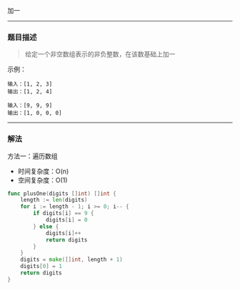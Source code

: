 加一

----

### 题目描述

> 给定一个非空数组表示的非负整数，在该数基础上加一

示例：

```shell
输入：[1, 2, 3]
输出：[1, 2, 4]
```

```shell
输入：[9, 9, 9]
输出：[1, 0, 0, 0]
```

----

### 解法

方法一：遍历数组

- 时间复杂度：O(n)
- 空间复杂度：O(1)

```go
func plusOne(digits []int) []int {
    length := len(digits) 
    for i := length - 1; i >= 0; i-- {
        if digits[i] == 9 {
            digits[i] = 0
        } else {
            digits[i]++
            return digits
        }
    }
    digits = make([]int, length + 1)
    digits[0] = 1
    return digits
}
```